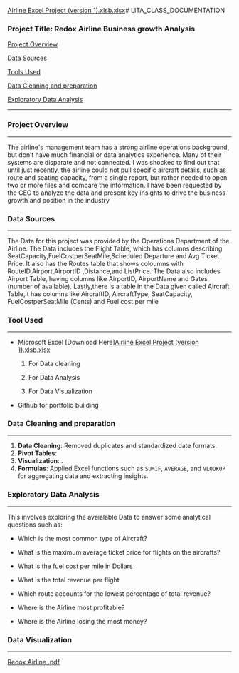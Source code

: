 [Airline Excel Project (version 1).xlsb.xlsx](https://github.com/user-attachments/files/17615605/Airline.Excel.Project.version.1.xlsb.xlsx)# LITA_CLASS_DOCUMENTATION

### Project Title: Redox Airline Business growth Analysis

[Project Overview](#Project-Overview)

[Data Sources](#data-sources)

[Tools Used](#tools-used)

[Data Cleaning and preparation](#data-cleaning-and-preparation)

[Exploratory Data Analysis](#exploratory-data-analysis)

---
### Project Overview
---
The airline's management team has a strong airline
operations background, but don’t have much financial or
data analytics experience. Many of their systems are
disparate and not connected. I was shocked to find out
that until just recently, the airline could not pull specific
aircraft details, such as route and seating capacity, from a
single report, but rather needed to open two or more files
and compare the information.
I have been requested by the CEO to analyze the data and
present key insights to drive the business growth and
position in the industry

### Data Sources
---
The Data for this project was provided by the Operations Department of the Airline. The Data includes the Flight Table, which has  columns describing 
    SeatCapacity,FuelCostperSeatMile,Scheduled Departure and Avg Ticket Price.
It also has the Routes table that shows coloumns with
    RouteID,Airport,AirportID	,Distance,and	ListPrice.
The Data also includes Airport Table, having columns like
    AirportID,	AirportName and	Gates (number of available).
Lastly,there is a table in the Data given called Aircraft Table,it has columns like
    AircraftID,	AircraftType,	SeatCapacity,	FuelCostperSeatMile (Cents) and	Fuel cost per mile

### Tool Used
---
- Microsoft Excel [Download Here][Airline Excel Project (version 1).xlsb.xlsx](https://github.com/user-attachments/files/17615779/Airline.Excel.Project.version.1.xlsb.xlsx)
  
   1.  For Data cleaning

   2.  For Data Analysis
     
   3.  For Data Visualization
- Github for portfolio building

### Data Cleaning and preparation
---
1. **Data Cleaning**: Removed duplicates and standardized date formats.
2. **Pivot Tables**: 
3. **Visualization**: .
4. **Formulas**: Applied Excel functions such as `SUMIF`, `AVERAGE`, and `VLOOKUP` for aggregating data and extracting insights.

### Exploratory Data Analysis
---
This involves exploring the avaialable Data to answer some analytical questions such as:
  - Which is the most common type of Aircraft?

  - What is the maximum average ticket price for flights on the aircrafts?

  - What is the fuel cost per mile in Dollars

  - What is the total revenue per flight

  - Which route accounts for the lowest percentage of total revenue?

  - Where is the Airline most profitable?

  - Where is the Airline losing the most money?

### Data Visualization
---

[Redox Airline .pdf](https://github.com/user-attachments/files/17611049/Redox.Airline.pdf)
